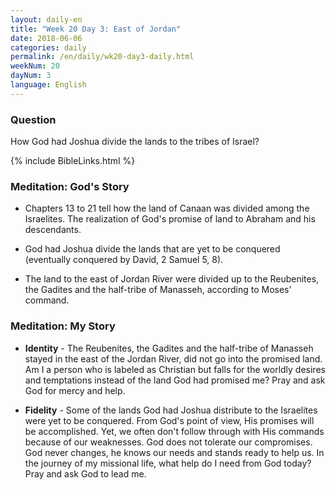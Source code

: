```yaml
---
layout: daily-en
title: "Week 20 Day 3: East of Jordan"
date: 2018-06-06
categories: daily
permalink: /en/daily/wk20-day3-daily.html
weekNum: 20
dayNum: 3
language: English
---
```

### Question     
How God had Joshua divide the lands to the tribes of Israel?

{% include BibleLinks.html %} 

### Meditation: God's Story   
+ Chapters 13 to 21 tell how the land of Canaan was divided among the Israelites. The realization of God's promise of land to Abraham and his descendants. 

+ God had Joshua divide the lands that are yet to be conquered (eventually conquered by David, 2 Samuel 5, 8). 

+ The land to the east of Jordan River were divided up to the Reubenites, the Gadites and the half-tribe of Manasseh, according to Moses' command. 

### Meditation: My Story   
+ **Identity** - The Reubenites, the Gadites and the half-tribe of Manasseh stayed in the east of the Jordan River, did not go into the promised land. Am I a person who is labeled as Christian but falls for the worldly desires and temptations instead of the land God had promised me? Pray and ask God for mercy and help. 

+ **Fidelity** - Some of the lands God had Joshua distribute to the Israelites were yet to be conquered. From God's point of view, His promises will be accomplished. Yet, we often don't follow through with His commands because of our weaknesses. God does not tolerate our compromises. God never changes, he knows our needs and stands ready to help us. In the journey of my missional life, what help do I need from God today? Pray and ask God to lead me. 

